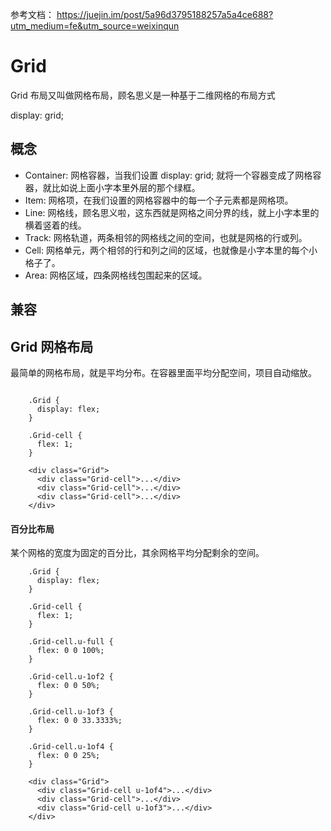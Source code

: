 
参考文档： https://juejin.im/post/5a96d3795188257a5a4ce688?utm_medium=fe&utm_source=weixinqun

# Grid

Grid 布局又叫做网格布局，顾名思义是一种基于二维网格的布局方式

display: grid;


## 概念

- Container: 网格容器，当我们设置 display: grid; 就将一个容器变成了网格容器，就比如说上面小字本里外层的那个绿框。
- Item: 网格项，在我们设置的网格容器中的每一个子元素都是网格项。
- Line: 网格线，顾名思义啦，这东西就是网格之间分界的线，就上小字本里的横着竖着的线。
- Track: 网格轨道，两条相邻的网格线之间的空间，也就是网格的行或列。
- Cell: 网格单元，两个相邻的行和列之间的区域，也就像是小字本里的每个小格子了。
- Area: 网格区域，四条网格线包围起来的区域。


## 兼容



## Grid 网格布局

最简单的网格布局，就是平均分布。在容器里面平均分配空间，项目自动缩放。


```

	.Grid {
	  display: flex;
	}

	.Grid-cell {
	  flex: 1;
	}

	<div class="Grid">
	  <div class="Grid-cell">...</div>
	  <div class="Grid-cell">...</div>
	  <div class="Grid-cell">...</div>
	</div>

```


#### 百分比布局

某个网格的宽度为固定的百分比，其余网格平均分配剩余的空间。


```
	.Grid {
	  display: flex;
	}

	.Grid-cell {
	  flex: 1;
	}

	.Grid-cell.u-full {
	  flex: 0 0 100%;
	}

	.Grid-cell.u-1of2 {
	  flex: 0 0 50%;
	}

	.Grid-cell.u-1of3 {
	  flex: 0 0 33.3333%;
	}

	.Grid-cell.u-1of4 {
	  flex: 0 0 25%;
	}

	<div class="Grid">
	  <div class="Grid-cell u-1of4">...</div>
	  <div class="Grid-cell">...</div>
	  <div class="Grid-cell u-1of3">...</div>
	</div>

```
